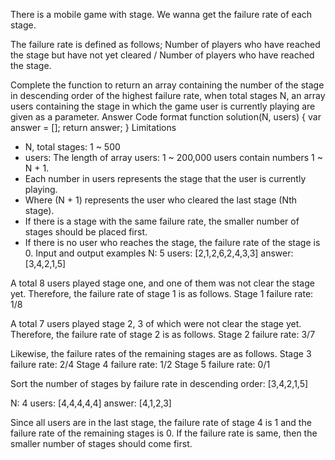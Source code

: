 There is a mobile game with stage. We wanna get the failure rate of each stage.

The failure rate is defined as follows;
Number of players who have reached the stage but have not yet cleared / Number of players who have reached the stage.

Complete the function to return an array containing the number of the stage in descending order of the highest failure rate, when total stages N, an array users containing the stage in which the game user is currently playing are given as a parameter.
Answer Code format
function solution(N, users) {
    var answer = [];
    return answer;
}
Limitations
- N, total stages: 1 ~ 500
- users:
  The length of array users: 1 ~ 200,000
  users contain numbers 1 ~ N + 1.
- Each number in users represents the stage that the user is currently playing.
- Where (N + 1) represents the user who cleared the last stage (Nth stage).
- If there is a stage with the same failure rate, the smaller number of stages should be placed first.
- If there is no user who reaches the stage, the failure rate of the stage is 0.
Input and output examples
N: 5
users: [2,1,2,6,2,4,3,3]
answer: [3,4,2,1,5]

A total 8 users played stage one, and one of them was not clear the stage yet. Therefore, the failure rate of stage 1 is as follows.
Stage 1 failure rate: 1/8

A total 7 users played stage 2, 3 of which were not clear the stage yet. Therefore, the failure rate of stage 2 is as follows.
Stage 2 failure rate: 3/7

Likewise, the failure rates of the remaining stages are as follows.
Stage 3 failure rate: 2/4
Stage 4 failure rate: 1/2
Stage 5 failure rate: 0/1

Sort the number of stages by failure rate in descending order: [3,4,2,1,5]

N: 4
users: [4,4,4,4,4]
answer: [4,1,2,3]

Since all users are in the last stage, the failure rate of stage 4 is 1 and the failure rate of the remaining stages is 0.
If the failure rate is same, then the smaller number of stages should come first.